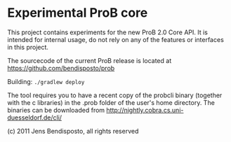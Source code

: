# Experimental ProB core

This project contains experiments for the new ProB 2.0 Core API.
It is intended for internal usage, do not rely on any of the features or interfaces in this project. 

The sourcecode of the current ProB release is located at https://github.com/bendisposto/prob

Building:
 `./gradlew deploy`
 
The tool requires you to have a recent copy of the probcli binary (together with the c libraries) in the .prob folder of the user's home directory. 
The binaries can be downloaded from http://nightly.cobra.cs.uni-duesseldorf.de/cli/

(c) 2011 Jens Bendisposto, all rights reserved

